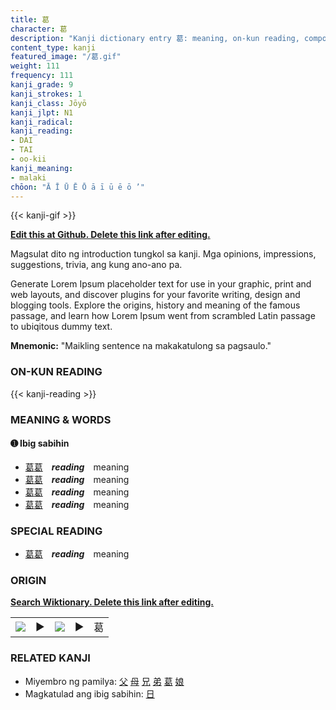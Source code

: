 ```yaml
---
title: 葛
character: 葛
description: "Kanji dictionary entry 葛: meaning, on-kun reading, compounds, origin, related kanji"
content_type: kanji
featured_image: "/葛.gif"
weight: 111
frequency: 111
kanji_grade: 9
kanji_strokes: 1
kanji_class: Jōyō
kanji_jlpt: N1
kanji_radical: 
kanji_reading: 
- DAI
- TAI
- oo-kii
kanji_meaning:
- malaki
chōon: "Ā Ī Ū Ē Ō ā ī ū ē ō ’"
---
```

[//]: # (Don't edit the line below. Kanji animated GIF code is automatically generated.)
{{< kanji-gif >}}

[//]: # (Edit below this line.)

**[Edit this at Github. Delete this link after editing.](https://github.com/tim0g/tim/tree/main/content/kanji/葛/index.md)**

Magsulat dito ng introduction tungkol sa kanji. Mga opinions, impressions, suggestions, trivia, ang kung ano-ano pa.

Generate Lorem Ipsum placeholder text for use in your graphic, print and web layouts, and discover plugins for your favorite writing, design and blogging tools. Explore the origins, history and meaning of the famous passage, and learn how Lorem Ipsum went from scrambled Latin passage to ubiqitous dummy text.
 
**Mnemonic:** "Maikling sentence na makakatulong sa pagsaulo."

### ON-KUN READING

[//]: # (Don't edit the line below. ON-KUN READING code is automatically generated.)
{{< kanji-reading >}}

### MEANING & WORDS

#### ➊ **Ibig sabihin**
  - [葛](../葛)[葛](../葛)　***reading***　meaning
  - [葛](../葛)[葛](../葛)　***reading***　meaning
  - [葛](../葛)[葛](../葛)　***reading***　meaning
  - [葛](../葛)[葛](../葛)　***reading***　meaning

### SPECIAL READING
  - [葛](../葛)[葛](../葛)　***reading***　meaning

### ORIGIN

**[Search Wiktionary. Delete this link after editing.](https://wiktionary.org/wiki/葛)**
<table class="kanji-table"><tr><td>
<img src="60px-葛-bronze.svg.png">
</td><td>▶</td><td>
<img src="60px-葛-oracle.svg.png">
</td><td>▶</td>
<td class="kanji-origin">葛</td>
</tr></table>

### RELATED KANJI
- Miyembro ng pamilya: [父](../父) [母](../母) [兄](../兄) [弟](../弟) [葛](../葛) [娘](../娘)
- Magkatulad ang ibig sabihin: [日](../日)

